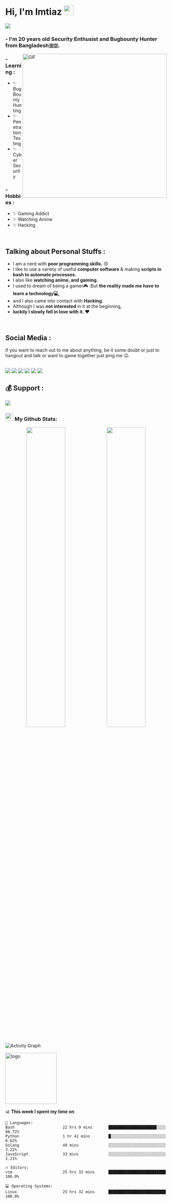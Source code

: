 # Hi, I'm Imtiaz <img src="https://github.com/0ximtiaz/0ximtiaz/blob/main/wave.gif" width="30px">
![](https://komarev.com/ghpvc/?username=your-github-0ximtiaz&color=green)
### - I'm 20 years old Security Enthusist and Bugbounty Hunter from Bangladesh:bangladesh:.
<img hight="300" width="450" alt="GIF" align="right" src="https://github.com/0ximtiaz/0ximtiaz/blob/main/wrench%20watchdog.gif">

### - Learning :
- ✨ Bug Bounty Hunting
- ✨ Penetration Testing
- ✨ Cyber Security

### - Hobbies : 
- ✨ Gaming Addict
- ✨ Watching Anime
- ✨ Hacking

</br>

## Talking about Personal Stuffs :

- I am a nerd with **poor programming skills.** :disappointed:
- I like to use a variety of useful **computer software** & making **scripts in bash to automate processes.**
- I also like **watching anime, and gaming.** 
- I used to dream of being a gamer:video_game: .But **the reality made me have to learn a technology💻,**
- and I also came into contact with **Hacking**.
- Although I was **not interested** in it at the beginning,
- **luckily I slowly fell in love with it. ❤️**
</br>

## Social Media :

<p>If you want to reach out to me about anything, be it some doubt or just to hangout and talk or want to game together just ping me 😉.</p>
</br>
<a href="https://twitter.com/0ximtiaz/"><img src="https://img.shields.io/badge/twitter-%400ximtiaz-blue.svg"></a>
<a href="https://github.com/0ximtiaz?tab=followers"><img src="https://img.shields.io/badge/github-%400ximtiaz-orange"></a>
<a href="https://instagram.com/0ximtiaz"><img src="https://img.shields.io/badge/instagram-%400ximtiaz-yellow"></a>
<a href="https://www.youtube.com/0ximtiaz"><img src="https://img.shields.io/static/v1?label=Youtube&message=%400ximtiaz&color=critical"></a>
<a href="https://www.linkedin.com/in/0ximtiaz/"><img src="https://img.shields.io/static/v1?label=LinkedIn&message=%400ximtiaz&color=blueviolet"></a>
<a href="https://medium.com/@0ximtiaz"><img src="https://img.shields.io/static/v1?label=Medium&message=%400ximtiaz&color=ff69b4"></a>
</br>

## 💰 Support :

<a href="https://ko-fi.com/imtiaz"><img src="https://ko-fi.com/img/githubbutton_sm.svg"></a>
</br>

### <img src='https://media1.giphy.com/media/du3J3cXyzhj75IOgvA/giphy.gif?cid=ecf05e47x2g034i9pzwtzzsd3xgg2w9nr94t4tflbbgo3008&rid=giphy.gif' width='25px'> My Github Stats:

<p align="center">
  <img width="49%" src="https://github-readme-stats.vercel.app/api?username=0ximtiaz&show_icons=true&theme=tokyonight" />
  <img width="49%" src="https://github-readme-streak-stats.herokuapp.com/?user=0ximtiaz&theme=tokyonight" />
</p>

![Activity Graph](https://activity-graph.herokuapp.com/graph?username=0ximtiaz&theme=github)

<img src="https://github-profile-trophy.vercel.app/?username=0ximtiaz&theme=flat&column=7&margin-w=10" alt="logo" height="160" align="center" />

<!--START_SECTION:waka-->

📊 **This week I spent my time on** 

```text
💬 Languages: 
Bash                     22 hrs 9 mins       █████████████████████░░░░   86.72% 
Python                   1 hr 41 mins        █░░░░░░░░░░░░░░░░░░░░░░░░   6.62% 
Golang                   49 mins             ░░░░░░░░░░░░░░░░░░░░░░░░░   3.22% 
JavaScript               33 mins             ░░░░░░░░░░░░░░░░░░░░░░░░░   2.21% 

🔥 Editors: 
vim                      25 hrs 32 mins      █████████████████████████   100.0%

💻 Operating Systems: 
Linux                    25 hrs 32 mins      █████████████████████████   100.0%

```


<!--END_SECTION:waka-->
